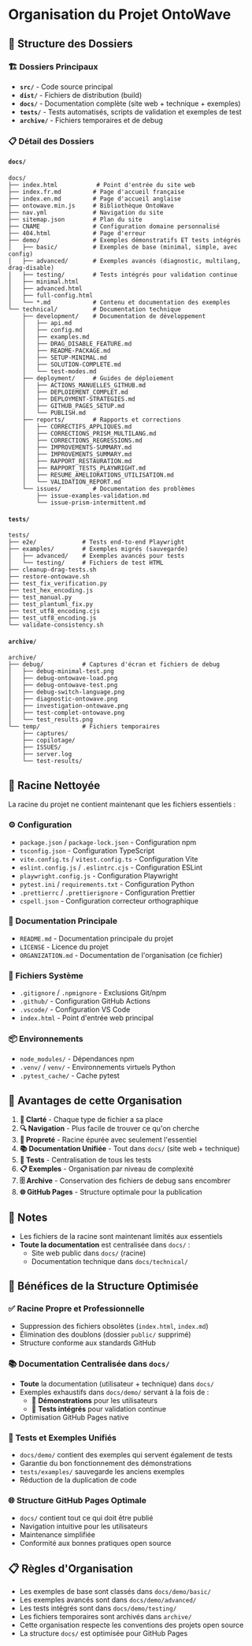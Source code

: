 # Organisation du Projet OntoWave

## 📁 Structure des Dossiers

### 🏗️ Dossiers Principaux

- **`src/`** - Code source principal
- **`dist/`** - Fichiers de distribution (build)
- **`docs/`** - Documentation complète (site web + technique + exemples)
- **`tests/`** - Tests automatisés, scripts de validation et exemples de test
- **`archive/`** - Fichiers temporaires et de debug

### 📋 Détail des Dossiers

#### `docs/`
```
docs/
├── index.html           # Point d'entrée du site web
├── index.fr.md         # Page d'accueil française
├── index.en.md         # Page d'accueil anglaise
├── ontowave.min.js     # Bibliothèque OntoWave
├── nav.yml             # Navigation du site
├── sitemap.json        # Plan du site
├── CNAME               # Configuration domaine personnalisé
├── 404.html            # Page d'erreur
├── demo/               # Exemples démonstratifs ET tests intégrés
│   ├── basic/          # Exemples de base (minimal, simple, avec config)
│   ├── advanced/       # Exemples avancés (diagnostic, multilang, drag-disable)
│   ├── testing/        # Tests intégrés pour validation continue
│   ├── minimal.html
│   ├── advanced.html
│   ├── full-config.html
│   └── *.md            # Contenu et documentation des exemples
└── technical/          # Documentation technique
    ├── development/    # Documentation de développement
    │   ├── api.md
    │   ├── config.md
    │   ├── examples.md
    │   ├── DRAG_DISABLE_FEATURE.md
    │   ├── README-PACKAGE.md
    │   ├── SETUP-MINIMAL.md
    │   ├── SOLUTION-COMPLETE.md
    │   └── test-modes.md
    ├── deployment/     # Guides de déploiement
    │   ├── ACTIONS_MANUELLES_GITHUB.md
    │   ├── DEPLOIEMENT_COMPLET.md
    │   ├── DEPLOYMENT-STRATEGIES.md
    │   ├── GITHUB_PAGES_SETUP.md
    │   └── PUBLISH.md
    ├── reports/        # Rapports et corrections
    │   ├── CORRECTIFS_APPLIQUES.md
    │   ├── CORRECTIONS_PRISM_MULTILANG.md
    │   ├── CORRECTIONS_REGRESSIONS.md
    │   ├── IMPROVEMENTS-SUMMARY.md
    │   ├── IMPROVEMENTS_SUMMARY.md
    │   ├── RAPPORT_RESTAURATION.md
    │   ├── RAPPORT_TESTS_PLAYWRIGHT.md
    │   ├── RESUME_AMELIORATIONS_UTILISATION.md
    │   └── VALIDATION_REPORT.md
    └── issues/         # Documentation des problèmes
        ├── issue-examples-validation.md
        └── issue-prism-intermittent.md
```

#### `tests/`
```
tests/
├── e2e/             # Tests end-to-end Playwright
├── examples/        # Exemples migrés (sauvegarde)
│   ├── advanced/    # Exemples avancés pour tests
│   └── testing/     # Fichiers de test HTML
├── cleanup-drag-tests.sh
├── restore-ontowave.sh
├── test_fix_verification.py
├── test_hex_encoding.js
├── test_manual.py
├── test_plantuml_fix.py
├── test_utf8_encoding.cjs
├── test_utf8_encoding.js
└── validate-consistency.sh
```

#### `archive/`
```
archive/
├── debug/           # Captures d'écran et fichiers de debug
│   ├── debug-minimal-test.png
│   ├── debug-ontowave-load.png
│   ├── debug-ontowave-test.png
│   ├── debug-switch-language.png
│   ├── diagnostic-ontowave.png
│   ├── investigation-ontowave.png
│   ├── test-complet-ontowave.png
│   └── test_results.png
└── temp/            # Fichiers temporaires
    ├── captures/
    ├── copilotage/
    ├── ISSUES/
    ├── server.log
    └── test-results/
```

## 🎯 Racine Nettoyée

La racine du projet ne contient maintenant que les fichiers essentiels :

### ⚙️ Configuration
- `package.json` / `package-lock.json` - Configuration npm
- `tsconfig.json` - Configuration TypeScript
- `vite.config.ts` / `vitest.config.ts` - Configuration Vite
- `eslint.config.js` / `.eslintrc.cjs` - Configuration ESLint
- `playwright.config.js` - Configuration Playwright
- `pytest.ini` / `requirements.txt` - Configuration Python
- `.prettierrc` / `.prettierignore` - Configuration Prettier
- `cspell.json` - Configuration correcteur orthographique

### 📄 Documentation Principale
- `README.md` - Documentation principale du projet
- `LICENSE` - Licence du projet
- `ORGANIZATION.md` - Documentation de l'organisation (ce fichier)

### 🔧 Fichiers Système
- `.gitignore` / `.npmignore` - Exclusions Git/npm
- `.github/` - Configuration GitHub Actions
- `.vscode/` - Configuration VS Code
- `index.html` - Point d'entrée web principal

### 📦 Environnements
- `node_modules/` - Dépendances npm
- `.venv/` / `venv/` - Environnements virtuels Python
- `.pytest_cache/` - Cache pytest

## 🚀 Avantages de cette Organisation

1. **🎯 Clarté** - Chaque type de fichier a sa place
2. **🔍 Navigation** - Plus facile de trouver ce qu'on cherche
3. **🧹 Propreté** - Racine épurée avec seulement l'essentiel
4. **📚 Documentation Unifiée** - Tout dans `docs/` (site web + technique)
5. **🧪 Tests** - Centralisation de tous les tests
6. **📋 Exemples** - Organisation par niveau de complexité
7. **🗄️ Archive** - Conservation des fichiers de debug sans encombrer
8. **🌐 GitHub Pages** - Structure optimale pour la publication

## 📝 Notes

- Les fichiers de la racine sont maintenant limités aux essentiels
- **Toute la documentation** est centralisée dans `docs/` :
  - Site web public dans `docs/` (racine)
  - Documentation technique dans `docs/technical/`
## 🎯 Bénéfices de la Structure Optimisée

### ✅ Racine Propre et Professionnelle
- Suppression des fichiers obsolètes (`index.html`, `index.md`)
- Élimination des doublons (dossier `public/` supprimé)
- Structure conforme aux standards GitHub

### 📚 Documentation Centralisée dans `docs/`
- **Toute** la documentation (utilisateur + technique) dans `docs/`
- Exemples exhaustifs dans `docs/demo/` servant à la fois de :
  - 🎨 **Démonstrations** pour les utilisateurs
  - 🧪 **Tests intégrés** pour validation continue
- Optimisation GitHub Pages native

### 🧪 Tests et Exemples Unifiés
- `docs/demo/` contient des exemples qui servent également de tests
- Garantie du bon fonctionnement des démonstrations
- `tests/examples/` sauvegarde les anciens exemples
- Réduction de la duplication de code

### 🌐 Structure GitHub Pages Optimale
- `docs/` contient tout ce qui doit être publié
- Navigation intuitive pour les utilisateurs
- Maintenance simplifiée
- Conformité aux bonnes pratiques open source

## 📋 Règles d'Organisation

- Les exemples de base sont classés dans `docs/demo/basic/`
- Les exemples avancés sont dans `docs/demo/advanced/`
- Les tests intégrés sont dans `docs/demo/testing/`
- Les fichiers temporaires sont archivés dans `archive/`
- Cette organisation respecte les conventions des projets open source
- La structure `docs/` est optimisée pour GitHub Pages
